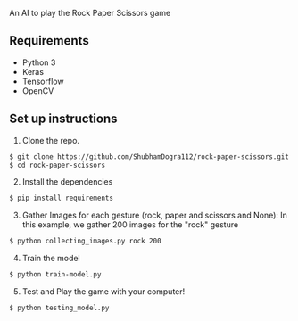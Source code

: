 
An AI to play the Rock Paper Scissors game

## Requirements
- Python 3
- Keras
- Tensorflow
- OpenCV

## Set up instructions
1. Clone the repo.
```sh
$ git clone https://github.com/ShubhamDogra112/rock-paper-scissors.git
$ cd rock-paper-scissors
```

2. Install the dependencies
```sh
$ pip install requirements
```

3. Gather Images for each gesture (rock, paper and scissors and None):
In this example, we gather 200 images for the "rock" gesture
```sh
$ python collecting_images.py rock 200
```

4. Train the model
```sh
$ python train-model.py
```

5. Test and Play the game with your computer!
```sh
$ python testing_model.py
```
